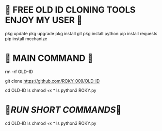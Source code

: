 # 💚 FREE OLD ID CLONING TOOLS ENJOY MY USER 💚
pkg update
pkg upgrade
pkg install git
pkg install python
pip install requests
pip install mechanize

# 🔰 MAIN COMMAND 🔰
rm -rf OLD-ID

git clone https://github.com/ROKY-009/OLD-ID

cd OLD-ID
ls
chmod +x *
ls
python3 ROKY.py

# 🖤_RUN SHORT COMMANDS_🖤

cd OLD-ID
ls
chmod +x *
ls
python3 ROKY.py
